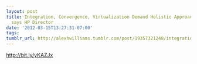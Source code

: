 ```yaml
---
layout: post
title: Integration, Convergence, Virtualization Demand Holistic Approach to Services
  says HP Director
date: '2012-03-15T13:27:31-07:00'
tags: 
tumblr_url: http://alexhwilliams.tumblr.com/post/19357321248/integration-convergence-virtualization-demand
---
```

<p><a href="http://bit.ly/yKAZJx">http://bit.ly/yKAZJx</a></p>

